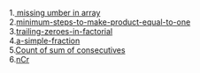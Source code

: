 

1.<a href="https://practice.geeksforgeeks.org/problems/missing-number-in-array1416/1"> missing umber in array </a><br>
2.<a href="https://practice.geeksforgeeks.org/problems/minimum-steps-to-make-product-equal-to-one/1/">minimum-steps-to-make-product-equal-to-one</a><br>
3.<a href="https://practice.geeksforgeeks.org/problems/trailing-zeroes-in-factorial5134/1">trailing-zeroes-in-factorial</a><br>
4.<a href="https://practice.geeksforgeeks.org/problems/a-simple-fraction0921/1">a-simple-fraction</a><br>
5.<a href="https://practice.geeksforgeeks.org/problems/count-of-sum-of-consecutives3741/1">Count of sum of consecutives</a><br>
6.<a href="https://practice.geeksforgeeks.org/problems/ncr1019/1/?difficulty[]=1&page=1&category[]=Mathematical&query=difficulty[]1page1category[]Mathematical">nCr</a><br>
